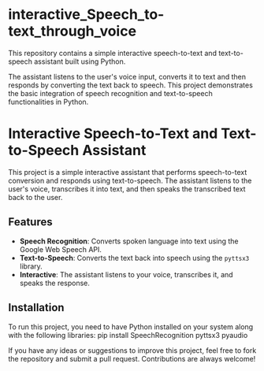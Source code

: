 # interactive_Speech_to-text_through_voice
This repository contains a simple interactive speech-to-text and text-to-speech assistant built using Python. 


The assistant listens to the user's voice input, converts it to text and then responds by converting the text back to speech. This project demonstrates the basic integration of speech recognition and text-to-speech functionalities in Python.

# Interactive Speech-to-Text and Text-to-Speech Assistant

This project is a simple interactive assistant that performs speech-to-text conversion and responds using text-to-speech. The assistant listens to the user's voice, transcribes it into text, and then speaks the transcribed text back to the user.

## Features

- **Speech Recognition**: Converts spoken language into text using the Google Web Speech API.
- **Text-to-Speech**: Converts the text back into speech using the `pyttsx3` library.
- **Interactive**: The assistant listens to your voice, transcribes it, and speaks the response.

## Installation

To run this project, you need to have Python installed on your system along with the following libraries:
pip install SpeechRecognition pyttsx3 pyaudio



If you have any ideas or suggestions to improve this project, feel free to fork the repository and submit a pull request. Contributions are always welcome!
